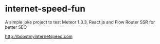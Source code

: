 # internet-speed-fun
A simple joke project to test Meteor 1.3.3, React.js and Flow Router SSR for better SEO

http://boostmyinternetspeed.com
